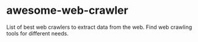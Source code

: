 # awesome-web-crawler
List of best web crawlers to extract data from the web. Find web crawling tools for different needs.
